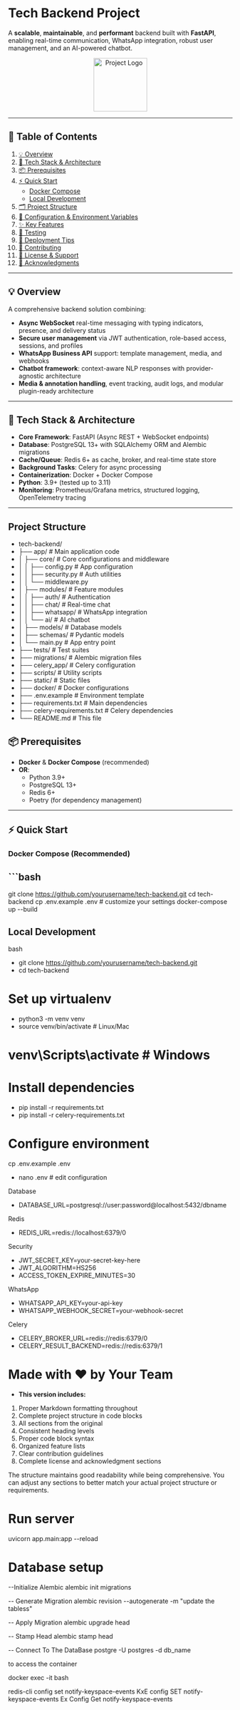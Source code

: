 # Tech Backend Project

A **scalable**, **maintainable**, and **performant** backend built with **FastAPI**, enabling real-time communication, WhatsApp integration, robust user management, and an AI-powered chatbot.

<p align="center">
  <img src="https://yourdomain.com/logo.png" alt="Project Logo" width="120" />
</p>

---

## 🚀 Table of Contents

1. [💡 Overview](#-overview)
2. [🔧 Tech Stack & Architecture](#-tech-stack-architecture)
3. [📦 Prerequisites](#-prerequisites)
4. [⚡ Quick Start](#-quick-start)
   - [Docker Compose](#docker-compose)
   - [Local Development](#local-development)
5. [🗂 Project Structure](#-project-structure)
6. [📁 Configuration & Environment Variables](#-configuration-environment-variables)
7. [✨ Key Features](#-key-features)
8. [🧪 Testing](#-testing)
9. [🚢 Deployment Tips](#-deployment-tips)
10. [🤝 Contributing](#-contributing)
11. [📝 License & Support](#-license-support)
12. [🙏 Acknowledgments](#-acknowledgments)

---

## 💡 Overview

A comprehensive backend solution combining:

- **Async WebSocket** real-time messaging with typing indicators, presence, and delivery status
- **Secure user management** via JWT authentication, role-based access, sessions, and profiles
- **WhatsApp Business API** support: template management, media, and webhooks
- **Chatbot framework**: context-aware NLP responses with provider-agnostic architecture
- **Media & annotation handling**, event tracking, audit logs, and modular plugin-ready architecture

---

## 🔧 Tech Stack & Architecture

- **Core Framework**: FastAPI (Async REST + WebSocket endpoints)
- **Database**: PostgreSQL 13+ with SQLAlchemy ORM and Alembic migrations
- **Cache/Queue**: Redis 6+ as cache, broker, and real-time state store
- **Background Tasks**: Celery for async processing
- **Containerization**: Docker + Docker Compose
- **Python**: 3.9+ (tested up to 3.11)
- **Monitoring**: Prometheus/Grafana metrics, structured logging, OpenTelemetry tracing

---

## Project Structure

- tech-backend/
- ├── app/ # Main application code
- │ ├── core/ # Core configurations and middleware
- │ │ ├── config.py # App configuration
- │ │ ├── security.py # Auth utilities
- │ │ └── middleware.py
- │ ├── modules/ # Feature modules
- │ │ ├── auth/ # Authentication
- │ │ ├── chat/ # Real-time chat
- │ │ ├── whatsapp/ # WhatsApp integration
- │ │ └── ai/ # AI chatbot
- │ ├── models/ # Database models
- │ ├── schemas/ # Pydantic models
- │ └── main.py # App entry point
- ├── tests/ # Test suites
- ├── migrations/ # Alembic migration files
- ├── celery_app/ # Celery configuration
- ├── scripts/ # Utility scripts
- ├── static/ # Static files
- ├── docker/ # Docker configurations
- ├── .env.example # Environment template
- ├── requirements.txt # Main dependencies
- ├── celery-requirements.txt # Celery dependencies
- └── README.md # This file

## 📦 Prerequisites

- **Docker** & **Docker Compose** (recommended)
- **OR**:
  - Python 3.9+
  - PostgreSQL 13+
  - Redis 6+
  - Poetry (for dependency management)

---

## ⚡ Quick Start

### Docker Compose (Recommended)

## ```bash

git clone https://github.com/yourusername/tech-backend.git
cd tech-backend
cp .env.example .env # customize your settings
docker-compose up --build

## Local Development

bash

- git clone https://github.com/yourusername/tech-backend.git
- cd tech-backend

# Set up virtualenv

- python3 -m venv venv
- source venv/bin/activate # Linux/Mac

# venv\Scripts\activate # Windows

# Install dependencies

- pip install -r requirements.txt
- pip install -r celery-requirements.txt

# Configure environment

cp .env.example .env

- nano .env # edit configuration

Database

- DATABASE_URL=postgresql://user:password@localhost:5432/dbname

Redis

- REDIS_URL=redis://localhost:6379/0

Security

- JWT_SECRET_KEY=your-secret-key-here
- JWT_ALGORITHM=HS256
- ACCESS_TOKEN_EXPIRE_MINUTES=30

WhatsApp

- WHATSAPP_API_KEY=your-api-key
- WHATSAPP_WEBHOOK_SECRET=your-webhook-secret

Celery

- CELERY_BROKER_URL=redis://redis:6379/0
- CELERY_RESULT_BACKEND=redis://redis:6379/1

# Made with ❤️ by Your Team

- **This version includes:**

1. Proper Markdown formatting throughout
2. Complete project structure in code blocks
3. All sections from the original
4. Consistent heading levels
5. Proper code block syntax
6. Organized feature lists
7. Clear contribution guidelines
8. Complete license and acknowledgment sections

The structure maintains good readability while being comprehensive. You can adjust any sections to better match your actual project structure or requirements.

# Run server

uvicorn app.main:app --reload

# Database setup

--Initialize Alembic
alembic init migrations

-- Generate Migration
alembic revision --autogenerate -m "update the tabless"

-- Apply Migration
alembic upgrade head

-- Stamp Head
alembic stamp head

-- Connect To The DataBase
postgre -U postgres -d db_name

to access the container

docker exec -it <containerID> bash

redis-cli
config set notify-keyspace-events KxE
config SET notify-keyspace-events Ex
Config Get notify-keyspace-events
